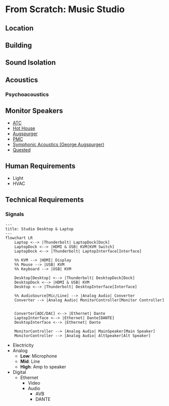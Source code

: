 # From Scratch: Music Studio

## Location

## Building

## Sound Isolation

## Acoustics

### Psychoacoustics

## Monitor Speakers

- [ATC](https://atc.audio/professional)
- [Hot House](https://www.hothousepro.com)
- [Augspurger](https://augspurger.com)
- [PMC](https://pmc-speakers.com/studio/main-monitors)
- [Symphonic Acoustics (George Augspurger)](https://symphonicacoustics.com/george-augspurger-studio-monitors)
- [Quested](https://quested.com)

## Human Requirements

- Light
- HVAC

## Technical Requirements

### Signals

```mermaid
---
title: Studio Desktop & Laptop
---
flowchart LR
    Laptop <--> |Thunderbolt| LaptopDock[Dock]
    LaptopDock <--> |HDMI & USB| KVM[KVM Switch]
    LaptopDock <--> |Thunderbolt| LaptopInterface[Interface]

    %% KVM --> |HDMI| Display
    %% Mouse --> |USB| KVM
    %% Keyboard --> |USB| KVM

    Desktop[Desktop] <--> |Thunderbolt| DesktopDock[Dock]
    DesktopDock <--> |HDMI & USB| KVM
    Desktop <--> |Thunderbolt| DesktopInterface[Interface]

    %% AudioSource[Mic/Line] --> |Analog Audio| Converter
    Converter --> |Analog Audio| MonitorController[Monitor Controller]


    Converter[ADC/DAC] <--> |Ethernet| Dante
    LaptopInterface <--> |Ethernet| Dante[DANTE]
    DesktopInterface <--> |Ethernet| Dante

    MonitorController --> |Analog Audio| MainSpeaker[Main Speaker]
    MonitorController --> |Analog Audio| AltSpeaker[Alt Speaker]
```

- Electricity
- Analog
  - **Low**: Microphone
  - **Mid**: Line
  - **High**: Amp to speaker
- Digital
  - Ethernet
    - Video
    - Audio
      - AVB
      - DANTE
